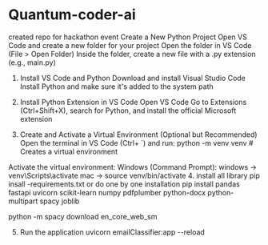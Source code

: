 # Quantum-coder-ai
created repo for hackathon event
Create a New Python Project
Open VS Code and create a new folder for your project
Open the folder in VS Code (File > Open Folder)
Inside the folder, create a new file with a .py extension (e.g., main.py)
1. Install VS Code and Python
Download and install Visual Studio Code
Install Python and make sure it's added to the system path
2. Install Python Extension in VS Code
Open VS Code
Go to Extensions (Ctrl+Shift+X), search for Python, and install the official Microsoft extension

3. Create and Activate a Virtual Environment (Optional but Recommended)
    Open the terminal in VS Code (Ctrl+ `) and run:
    python -m venv venv  # Creates a virtual environment

Activate the virtual environment:
    Windows (Command Prompt):
    windows -> venv\Scripts\activate
    mac -> source venv/bin/activate
4. install all library
    pip insall -requirements.txt
    or do one by one installation
    pip install 
        pandas
        fastapi
        uvicorn
        scikit-learn
        numpy
        pdfplumber
        python-docx
        python-multipart
        spacy
        joblib

python -m spacy download en_core_web_sm

5. Run the application
    uvicorn emailClassifier:app --reload